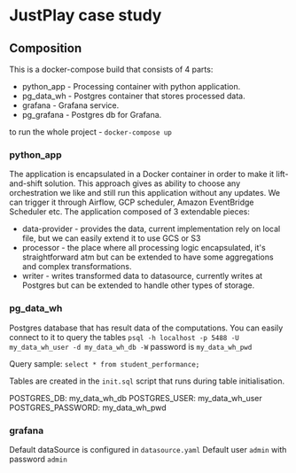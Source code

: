 # JustPlay case study
## Composition
This is a docker-compose build that consists of 4 parts:
+ python_app - Processing container with python application.
+ pg_data_wh - Postgres container that stores processed data.
+ grafana - Grafana service.
+ pg_grafana - Postgres db for Grafana.  

to run the whole project - `docker-compose up`

### python_app
The application is encapsulated in a Docker container in order to make it lift-and-shift solution.
This approach gives as ability to choose any orchestration we like and still run this application without any updates.
We can trigger it through Airflow, GCP scheduler, Amazon EventBridge Scheduler etc.
The application composed of 3 extendable pieces:
+ data-provider - provides the data, current implementation rely on local file, but we can easily extend it to use GCS or S3 
+ processor - the place where all processing logic encapsulated, it's straightforward atm but can be extended to have some aggregations and complex transformations.
+ writer - writes transformed data to datasource, currently writes at Postgres but can be extended to handle other types of storage.

### pg_data_wh
Postgres database that has result data of the computations. You can easily connect to it to query the tables
`psql -h localhost -p 5488 -U my_data_wh_user -d my_data_wh_db -W`
password is `my_data_wh_pwd`

Query sample:
`select * from student_performance;`

Tables are created in the `init.sql` script that runs during table initialisation.

POSTGRES_DB: my_data_wh_db
POSTGRES_USER: my_data_wh_user
POSTGRES_PASSWORD: my_data_wh_pwd

### grafana
Default dataSource is configured in `datasource.yaml` 
Default user `admin` with password `admin`
